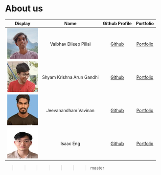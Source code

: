 # About us

Display |           Name            |               Github Profile                | Portfolio 
--------|:-------------------------:|:-------------------------------------------:|:---------:
![](./team/images/vaibhav.png) | Vaibhav Dileep Pillai | [Github](https://github.com/vibes-863) | [Portfolio](./team/vibes-863)
![](./team/images/Shyam.jpg) | Shyam Krishna Arun Gandhi | [Github](https://github.com/ShyamKrishna33) | [Portfolio](./team/shyamkrishna33)
![](./team/images/vavinan.jpg) | Jeevanandham Vavinan | [Github](https://github.com/Vavinan) | [Portfolio](./team/vavinan)
![](./team/images/isaac.jpg) | Isaac Eng | [Github](https://github.com/isaaceng7) | [Portfolio](./team/isaaceng7)
>>>>>>> master
